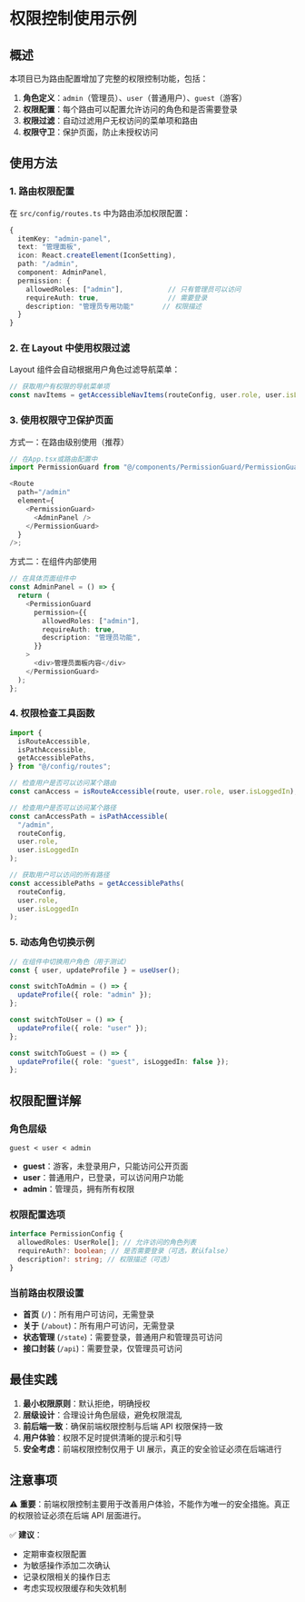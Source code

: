 # 权限控制使用示例

## 概述

本项目已为路由配置增加了完整的权限控制功能，包括：

1. **角色定义**：`admin`（管理员）、`user`（普通用户）、`guest`（游客）
2. **权限配置**：每个路由可以配置允许访问的角色和是否需要登录
3. **权限过滤**：自动过滤用户无权访问的菜单项和路由
4. **权限守卫**：保护页面，防止未授权访问

## 使用方法

### 1. 路由权限配置

在 `src/config/routes.ts` 中为路由添加权限配置：

```typescript
{
  itemKey: "admin-panel",
  text: "管理面板",
  icon: React.createElement(IconSetting),
  path: "/admin",
  component: AdminPanel,
  permission: {
    allowedRoles: ["admin"],           // 只有管理员可以访问
    requireAuth: true,                 // 需要登录
    description: "管理员专用功能"       // 权限描述
  }
}
```

### 2. 在 Layout 中使用权限过滤

Layout 组件会自动根据用户角色过滤导航菜单：

```typescript
// 获取用户有权限的导航菜单项
const navItems = getAccessibleNavItems(routeConfig, user.role, user.isLoggedIn);
```

### 3. 使用权限守卫保护页面

方式一：在路由级别使用（推荐）

```typescript
// 在App.tsx或路由配置中
import PermissionGuard from "@/components/PermissionGuard/PermissionGuard";

<Route
  path="/admin"
  element={
    <PermissionGuard>
      <AdminPanel />
    </PermissionGuard>
  }
/>;
```

方式二：在组件内部使用

```typescript
// 在具体页面组件中
const AdminPanel = () => {
  return (
    <PermissionGuard
      permission={{
        allowedRoles: ["admin"],
        requireAuth: true,
        description: "管理员功能",
      }}
    >
      <div>管理员面板内容</div>
    </PermissionGuard>
  );
};
```

### 4. 权限检查工具函数

```typescript
import {
  isRouteAccessible,
  isPathAccessible,
  getAccessiblePaths,
} from "@/config/routes";

// 检查用户是否可以访问某个路由
const canAccess = isRouteAccessible(route, user.role, user.isLoggedIn);

// 检查用户是否可以访问某个路径
const canAccessPath = isPathAccessible(
  "/admin",
  routeConfig,
  user.role,
  user.isLoggedIn
);

// 获取用户可以访问的所有路径
const accessiblePaths = getAccessiblePaths(
  routeConfig,
  user.role,
  user.isLoggedIn
);
```

### 5. 动态角色切换示例

```typescript
// 在组件中切换用户角色（用于测试）
const { user, updateProfile } = useUser();

const switchToAdmin = () => {
  updateProfile({ role: "admin" });
};

const switchToUser = () => {
  updateProfile({ role: "user" });
};

const switchToGuest = () => {
  updateProfile({ role: "guest", isLoggedIn: false });
};
```

## 权限配置详解

### 角色层级

```
guest < user < admin
```

- **guest**：游客，未登录用户，只能访问公开页面
- **user**：普通用户，已登录，可以访问用户功能
- **admin**：管理员，拥有所有权限

### 权限配置选项

```typescript
interface PermissionConfig {
  allowedRoles: UserRole[]; // 允许访问的角色列表
  requireAuth?: boolean; // 是否需要登录（可选，默认false）
  description?: string; // 权限描述（可选）
}
```

### 当前路由权限设置

- **首页** (`/`)：所有用户可访问，无需登录
- **关于** (`/about`)：所有用户可访问，无需登录
- **状态管理** (`/state`)：需要登录，普通用户和管理员可访问
- **接口封装** (`/api`)：需要登录，仅管理员可访问

## 最佳实践

1. **最小权限原则**：默认拒绝，明确授权
2. **层级设计**：合理设计角色层级，避免权限混乱
3. **前后端一致**：确保前端权限控制与后端 API 权限保持一致
4. **用户体验**：权限不足时提供清晰的提示和引导
5. **安全考虑**：前端权限控制仅用于 UI 展示，真正的安全验证必须在后端进行

## 注意事项

⚠️ **重要**：前端权限控制主要用于改善用户体验，不能作为唯一的安全措施。真正的权限验证必须在后端 API 层面进行。

✅ **建议**：

- 定期审查权限配置
- 为敏感操作添加二次确认
- 记录权限相关的操作日志
- 考虑实现权限缓存和失效机制
